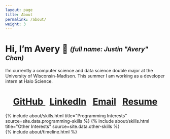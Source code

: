```yaml
---
layout: page
title: About
permalink: /about/
weight: 3
---
```

# Hi, I’m Avery :wave: <sub><sup>_(full name: Justin "Avery" Chan)_</sup></sub>

I’m currently a computer science and data science double major at the University of Wisconsin-Madison. This summer I am working as a developer intern at Halo Science.

<!-- ## Info: **[GitHub](https://github.com/Avery2) | [LinkedIn](https://www.linkedin.com/in/avery2) | [Email](mailto:justinaverychan@gmail.com) | [Resume](https://www.averychan.site/normal-resume/Justin_Avery_Chan_Resume.pdf)** -->

<!-- ## [<i class="fab fa-github"></i> GitHub](https://github.com/Avery2) | [<i class="fab fa-linkedin"></i> LinkedIn](https://www.linkedin.com/in/avery2) | [<i class="fas fa-envelope"></i> Email](mailto:justinaverychan@gmail.com) | [<i class="fas fa-file"></i> Resume](https://www.averychan.site/normal-resume/Justin_Avery_Chan_Resume.pdf) -->
<h1><div align="center">
    <a href="https://github.com/Avery2"><i class="fab fa-github"></i> GitHub </a>
    &nbsp;
    <a href="https://www.linkedin.com/in/avery2"><i class="fab fa-linkedin"></i> LinkedIn</a>
    &nbsp;
    <a href="mailto:justinaverychan@gmail.com"><i class="fas fa-envelope"></i> Email</a>
    &nbsp;
    <a href="https://www.averychan.site/normal-resume/Justin_Avery_Chan_Resume.pdf"><i class="fas fa-file"></i> Resume</a>
</div></h1>

<!-- Badges -->
<!-- <div align="center">
    <a href="https://github.com/Avery2"><img alt="GitHub" src="https://img.shields.io/badge/GitHub-%230077B5.svg?style=flat&logo=github&logoColor=white&color=25292E"/></a>
    <a href="https://www.linkedin.com/in/avery2"><img alt="LinkedIn" src="https://img.shields.io/badge/Justin_Chan-%230077B5.svg?style=flat&logo=linkedin&logoColor=white"/></a>
    <a href="mailto:justinaverychan@gmail.com"><img alt="Email" src="https://img.shields.io/badge/justinaverychan@gmail.com-D14836?style=flat&logo=gmail&logoColor=white"/></a>
    <a href="https://www.averychan.site"><img alt="Website" src="https://img.shields.io/website?down_color=lightgrey&down_message=offline&label=averychan.site&up_color=green&up_message=online&url=https%3A%2F%2Fwww.averychan.site"/></a>
    <a href="https://www.averychan.site/normal-resume/Justin_Avery_Chan_Resume.pdf"><img alt="Resume" src="https://img.shields.io/badge/Resume_(last_updated)-Jul_2021-green"/></a>
</div> -->

<div class="row">
{% include about/skills.html title="Programming Interests" source=site.data.programming-skills %}
{% include about/skills.html title="Other Interests" source=site.data.other-skills %}
</div>

<div class="row">
{% include about/timeline.html %}
</div>